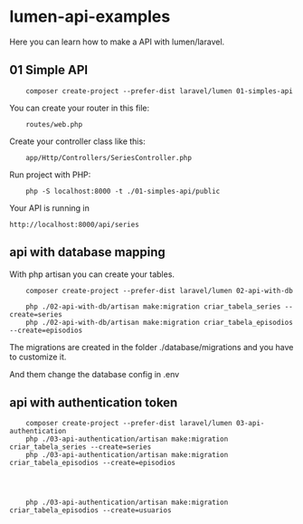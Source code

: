 # lumen-api-examples
Here you can learn how to make a API with lumen/laravel.


## 01 Simple API



        composer create-project --prefer-dist laravel/lumen 01-simples-api


You can create your router in this file: 

        routes/web.php 

Create your controller class like this: 

        app/Http/Controllers/SeriesController.php

Run project with PHP:  


        php -S localhost:8000 -t ./01-simples-api/public


Your API is running in 

    http://localhost:8000/api/series

## api with database mapping

With php artisan you can create your tables. 


        composer create-project --prefer-dist laravel/lumen 02-api-with-db

        php ./02-api-with-db/artisan make:migration criar_tabela_series --create=series
        php ./02-api-with-db/artisan make:migration criar_tabela_episodios --create=episodios

The migrations are created in the folder ./database/migrations and you have to customize it. 

And them change the database config in .env


## api with authentication token

        composer create-project --prefer-dist laravel/lumen 03-api-authentication
        php ./03-api-authentication/artisan make:migration criar_tabela_series --create=series
        php ./03-api-authentication/artisan make:migration criar_tabela_episodios --create=episodios




        php ./03-api-authentication/artisan make:migration criar_tabela_episodios --create=usuarios

